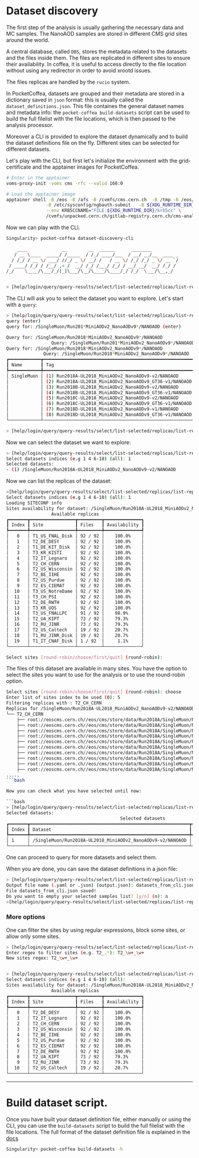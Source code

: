 # Dataset discovery

The first step of the analysis is usually gathering the necessary data and MC samples. The NanoAOD samples are stored in
different CMS grid sites around the world. 

A central database, called `DBS`, stores the metadata related to the datasets and the files inside them. The files are
replicated in different sites to ensure their availability. In coffea, it is useful to access directly to the file
location without using any redirector in order to avoid xrootd issues.

The files replicas are handled by the `rucio` system. 

In PocketCoffea, datasets are grouped and their metadata are stored in a dictionary saved in `json` format: this is
usually called the `dataset_definitions.json`. This file containes the general dataset names and metadata info: the
`pocket-coffea build-datasets` script can be used to build the full filelist with the file locations, which is then
passed to the analysis processor. 

Moreover a CLI is provided to explore the dataset dynamically and to build the dataset definitions file on the
fly. Different sites can be selected for different datasets. 

Let's play with the CLI, but first let's initialize the environment with the grid-certificate and  the apptainer images
for PocketCoffea. 


```bash
# Enter in the apptainer
voms-proxy-init -voms cms -rfc --valid 168:0

# Load the apptainer image
apptainer shell -B /eos -B /afs -B /cvmfs/cms.cern.ch  -B /tmp -B /eos/cms/  \
               -B /etc/sysconfig/ngbauth-submit   -B ${XDG_RUNTIME_DIR} \
               --env KRB5CCNAME="FILE:${XDG_RUNTIME_DIR}/krb5cc" \
               /cvmfs/unpacked.cern.ch/gitlab-registry.cern.ch/cms-analysis/general/pocketcoffea:lxplus-el9-latest 

```

Now we can play with the CLI. 

```bash
Singularity> pocket-coffea dataset-discovery-cli

    ____             __        __  ______      ________
   / __ \____  _____/ /_____  / /_/ ____/___  / __/ __/__  ____ _
  / /_/ / __ \/ ___/ //_/ _ \/ __/ /   / __ \/ /_/ /_/ _ \/ __ `/
 / ____/ /_/ / /__/ ,< /  __/ /_/ /___/ /_/ / __/ __/  __/ /_/ /
/_/    \____/\___/_/|_|\___/\__/\____/\____/_/ /_/  \___/\__,_/


> [help/login/query/query-results/select/list-selected/replicas/list-replicas/save/clear/allow-sites/block-sites/regex-sites/sites-filters/quit]:
```

The CLI will ask you to select the dataset you want to explore. 
Let's start with a `query`:

```bash
> [help/login/query/query-results/select/list-selected/replicas/list-replicas/save/clear/allow-sites/block-sites/regex-sites/sites-filters/quit]:
query (enter)
query for: /SingleMuon/Run201*MiniAODv2_NanoAODv9*/NANOAOD (enter)

Query for: /SingleMuon/Run2018*MiniAODv2_NanoAODv9*/NANOAOD
                 Query: /SingleMuon/Run201*MiniAODv2_NanoAODv9*/NANOAOD                 
Query for: /SingleMuon/Run2018*MiniAODv2_NanoAODv9*/NANOAOD
              Query: /SingleMuon/Run2018*MiniAODv2_NanoAODv9*/NANOAOD              
┏━━━━━━━━━━━━┳━━━━━━━━━━━━━━━━━━━━━━━━━━━━━━━━━━━━━━━━━━━━━━━━━━━━━━━━━┳━━━━━━━━━━┓
┃ Name       ┃ Tag                                                     ┃ Selected ┃
┡━━━━━━━━━━━━╇━━━━━━━━━━━━━━━━━━━━━━━━━━━━━━━━━━━━━━━━━━━━━━━━━━━━━━━━━╇━━━━━━━━━━┩
│ SingleMuon │ (1) Run2018A-UL2018_MiniAODv2_NanoAODv9-v2/NANOAOD      │    N     │
│            │ (2) Run2018A-UL2018_MiniAODv2_NanoAODv9_GT36-v1/NANOAOD │    N     │
│            │ (3) Run2018B-UL2018_MiniAODv2_NanoAODv9-v2/NANOAOD      │    N     │
│            │ (4) Run2018B-UL2018_MiniAODv2_NanoAODv9_GT36-v1/NANOAOD │    N     │
│            │ (5) Run2018C-UL2018_MiniAODv2_NanoAODv9-v2/NANOAOD      │    N     │
│            │ (6) Run2018C-UL2018_MiniAODv2_NanoAODv9_GT36-v1/NANOAOD │    N     │
│            │ (7) Run2018D-UL2018_MiniAODv2_NanoAODv9-v1/NANOAOD      │    N     │
│            │ (8) Run2018D-UL2018_MiniAODv2_NanoAODv9_GT36-v1/NANOAOD │    N     │
└────────────┴─────────────────────────────────────────────────────────┴──────────┘

> [help/login/query/query-results/select/list-selected/replicas/list-replicas/save/clear/allow-sites/block-sites/regex-sites/sites-filters/quit]:

```

Now we can select the dataset we want to explore:

```bash
> [help/login/query/query-results/select/list-selected/replicas/list-replicas/save/clear/allow-sites/block-sites/regex-sites/sites-filters/quit]:select (enter)
Select datasets indices (e.g 1 4 6-10) (all): 1
Selected datasets:
- (1) /SingleMuon/Run2018A-UL2018_MiniAODv2_NanoAODv9-v2/NANOAOD
```

Now we can list the replicas of the dataset:

```bash
>[help/login/query/query-results/select/list-selected/replicas/list-replicas/save/clear/allow-sites/block-sites/regex-sites/sites-filters/quit]:replicas (enter)
Select datasets indices (e.g 1 4 6-10) (all): 1
Loading SITECONF info
Sites availability for dataset: /SingleMuon/Run2018A-UL2018_MiniAODv2_NanoAODv9-v2/NANOAOD
                 Available replicas                 
┏━━━━━━━┳━━━━━━━━━━━━━━━━━┳━━━━━━━━━┳━━━━━━━━━━━━━━┓
┃ Index ┃ Site            ┃ Files   ┃ Availability ┃
┡━━━━━━━╇━━━━━━━━━━━━━━━━━╇━━━━━━━━━╇━━━━━━━━━━━━━━┩
│   0   │ T1_US_FNAL_Disk │ 92 / 92 │    100.0%    │
│   1   │ T2_DE_DESY      │ 92 / 92 │    100.0%    │
│   2   │ T1_DE_KIT_Disk  │ 92 / 92 │    100.0%    │
│   3   │ T3_KR_KISTI     │ 92 / 92 │    100.0%    │
│   4   │ T2_IT_Legnaro   │ 92 / 92 │    100.0%    │
│   5   │ T2_CH_CERN      │ 92 / 92 │    100.0%    │
│   6   │ T2_US_Wisconsin │ 92 / 92 │    100.0%    │
│   7   │ T2_BE_IIHE      │ 92 / 92 │    100.0%    │
│   8   │ T2_US_Purdue    │ 92 / 92 │    100.0%    │
│   9   │ T2_ES_CIEMAT    │ 92 / 92 │    100.0%    │
│  10   │ T3_US_NotreDame │ 92 / 92 │    100.0%    │
│  11   │ T3_CH_PSI       │ 92 / 92 │    100.0%    │
│  12   │ T2_DE_RWTH      │ 92 / 92 │    100.0%    │
│  13   │ T3_KR_UOS       │ 92 / 92 │    100.0%    │
│  14   │ T3_US_FNALLPC   │ 91 / 92 │    98.9%     │
│  15   │ T2_UA_KIPT      │ 73 / 92 │    79.3%     │
│  16   │ T2_RU_JINR      │ 73 / 92 │    79.3%     │
│  17   │ T2_US_Caltech   │ 19 / 92 │    20.7%     │
│  18   │ T1_RU_JINR_Disk │ 19 / 92 │    20.7%     │
│  19   │ T1_IT_CNAF_Disk │ 1 / 92  │     1.1%     │
└───────┴─────────────────┴─────────┴──────────────┘

Select sites [round-robin/choose/first/quit] (round-robin): 

```

The files of this dataset are available in many sites. You have the option to select the sites you want to use for the
analysis or to use the round-robin option. 

```bash
Select sites [round-robin/choose/first/quit] (round-robin): choose
Enter list of sites index to be used (0): 5
Filtering replicas with : T2_CH_CERN
Replicas for /SingleMuon/Run2018A-UL2018_MiniAODv2_NanoAODv9-v2/NANOAOD
└── T2_CH_CERN
    ├── root://eoscms.cern.ch//eos/cms/store/data/Run2018A/SingleMuon/NANOAOD/UL2018_MiniAODv2_NanoAODv9-v2/2550000/00EBBD1F-032C-9B49-A998-7645C9966432.root
    ├── root://eoscms.cern.ch//eos/cms/store/data/Run2018A/SingleMuon/NANOAOD/UL2018_MiniAODv2_NanoAODv9-v2/2550000/02D6A1FE-C8EB-1A48-8B31-149FDFB64893.root
    ├── root://eoscms.cern.ch//eos/cms/store/data/Run2018A/SingleMuon/NANOAOD/UL2018_MiniAODv2_NanoAODv9-v2/2550000/049D7B08-979F-E743-B9BE-4B37EEFD1B47.root
    ├── root://eoscms.cern.ch//eos/cms/store/data/Run2018A/SingleMuon/NANOAOD/UL2018_MiniAODv2_NanoAODv9-v2/2550000/092EE9D3-83AD-FA4D-8443-B97E38F64E6A.root
    ├── root://eoscms.cern.ch//eos/cms/store/data/Run2018A/SingleMuon/NANOAOD/UL2018_MiniAODv2_NanoAODv9-v2/2550000/0A16AAB8-B190-694F-9B25-9789D75E438D.root
    ├── root://eoscms.cern.ch//eos/cms/store/data/Run2018A/SingleMuon/NANOAOD/UL2018_MiniAODv2_NanoAODv9-v2/2550000/0EC110C4-967D-AE49-A2F5-DD7C0369FCBA.root
    ├── root://eoscms.cern.ch//eos/cms/store/data/Run2018A/SingleMuon/NANOAOD/UL2018_MiniAODv2_NanoAODv9-v2/2550000/171C5530-5150-7C44-9029-40794C1FDBF5.root
    ├── root://eoscms.cern.ch//eos/cms/store/data/Run2018A/SingleMuon/NANOAOD/UL2018_MiniAODv2_NanoAODv9-v2/2550000/18CA020F-42A7-FC49-93D2-A828E075A6F4.root
    ├── root://eoscms.cern.ch//eos/cms/store/data/Run2018A/SingleMuon/NANOAOD/UL2018_MiniAODv2_NanoAODv9-v2/2550000/19F638F9-D583-A64C-A524-F99EB99D265B.root
    ├── root://eoscms.cern.ch//eos/cms/store/data/Run2018A/SingleMuon/NANOAOD/UL2018_MiniAODv2_NanoAODv9-v2/2550000/1A637715-C2DE-4649-8654-EE35342FEFC4.root
.....
```bash

Now you can check what you have selected until now:

```bash
> [help/login/query/query-results/select/list-selected/replicas/list-replicas/save/clear/allow-sites/block-sites/regex-sites/sites-filters/quit]: list-selected
Selected datasets:
                                           Selected datasets                                            
┏━━━━━━━┳━━━━━━━━━━━━━━━━━━━━━━━━━━━━━━━━━━━━━━━━━━━━━━━━━━━━━━━━━━━━┳━━━━━━━━━━━━━━━━━━━┳━━━━━━━━━━━━━┓
┃ Index ┃ Dataset                                                    ┃ Replicas selected ┃ N. of files ┃
┡━━━━━━━╇━━━━━━━━━━━━━━━━━━━━━━━━━━━━━━━━━━━━━━━━━━━━━━━━━━━━━━━━━━━━╇━━━━━━━━━━━━━━━━━━━╇━━━━━━━━━━━━━┩
│ 1     │ /SingleMuon/Run2018A-UL2018_MiniAODv2_NanoAODv9-v2/NANOAOD │         Y         │     92      │
└───────┴────────────────────────────────────────────────────────────┴───────────────────┴─────────────┘
```

One can proceed to query for more datasets and select them. 

When you are done, you can save the dataset definitions in a json file:

```bash
> [help/login/query/query-results/select/list-selected/replicas/list-replicas/save/clear/allow-sites/block-sites/regex-sites/sites-filters/quit]: save
Output file name (.yaml or .json) (output.json): datasets_from_cli.json
File datasets_from_cli.json saved!
Do you want to empty your selected samples list? [y/n] (n): n
>[help/login/query/query-results/select/list-selected/replicas/list-replicas/save/clear/allow-sites/block-sites/regex-sites/sites-filters/quit]

```

### More options
One can filter the sites by using regular expressions, block some sites, or allow only some sites. 

```bash
> [help/login/query/query-results/select/list-selected/replicas/list-replicas/save/clear/allow-sites/block-sites/regex-sites/sites-filters/quit]:regex-sites
Enter regex to filter sites (e.g. T2_.*): T2_\w+_\w+
New sites regex: T2_\w+_\w+


> [help/login/query/query-results/select/list-selected/replicas/list-replicas/save/clear/allow-sites/block-sites/regex-sites/sites-filters/quit]: replicas
Select datasets indices (e.g 1 4 6-10) (all): 
Sites availability for dataset: /SingleMuon/Run2018A-UL2018_MiniAODv2_NanoAODv9-v2/NANOAOD
                 Available replicas                 
┏━━━━━━━┳━━━━━━━━━━━━━━━━━┳━━━━━━━━━┳━━━━━━━━━━━━━━┓
┃ Index ┃ Site            ┃ Files   ┃ Availability ┃
┡━━━━━━━╇━━━━━━━━━━━━━━━━━╇━━━━━━━━━╇━━━━━━━━━━━━━━┩
│   0   │ T2_DE_DESY      │ 92 / 92 │    100.0%    │
│   1   │ T2_IT_Legnaro   │ 92 / 92 │    100.0%    │
│   2   │ T2_CH_CERN      │ 92 / 92 │    100.0%    │
│   3   │ T2_US_Wisconsin │ 92 / 92 │    100.0%    │
│   4   │ T2_BE_IIHE      │ 92 / 92 │    100.0%    │
│   5   │ T2_US_Purdue    │ 92 / 92 │    100.0%    │
│   6   │ T2_ES_CIEMAT    │ 92 / 92 │    100.0%    │
│   7   │ T2_DE_RWTH      │ 92 / 92 │    100.0%    │
│   8   │ T2_UA_KIPT      │ 73 / 92 │    79.3%     │
│   9   │ T2_RU_JINR      │ 73 / 92 │    79.3%     │
│  10   │ T2_US_Caltech   │ 19 / 92 │    20.7%     │
└───────┴─────────────────┴─────────┴──────────────┘

```

---

# Build dataset script.

 Once you have built your dataset definition file, either manually or using the CLI, you can use the
`build-datasets` script to build the full filelist with the file locations.  The full format of the dataset definition
file is explained in the [docs](https://pocketcoffea.readthedocs.io/en/stable/datasets.html#datasets-definition-files)

```bash
Singularity> pocket-coffea build-datasets -h
